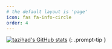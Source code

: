 ```yaml
---
# the default layout is 'page'
icon: fas fa-info-circle
order: 4
---
```


[![tazihad's GitHub stats](https://github-readme-stats.vercel.app/api?username=tazihad)](https://github.com/tazihad)
{: .prompt-tip }
